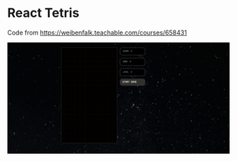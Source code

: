 # React Tetris

Code from https://weibenfalk.teachable.com/courses/658431

![React Tetris](.github/demo.gif "Demo")
